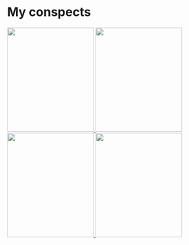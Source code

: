 <h1>
  My conspects
</h1>
<p>
  <a href="https://github.com/rus-yanov/my-conspects/blob/main/conspects/Java_Polnoe_Rukovodstvo.txt">
    <img src="https://m.media-amazon.com/images/I/61+jPzV1gyL._AC_UF1000,1000_QL80_.jpg" style="width:200px;height:240px;">
  </a>
  <a href="https://github.com/rus-yanov/my-conspects/blob/main/conspects/Spring_in_action_C_Walls.txt">
    <img src="https://m.media-amazon.com/images/I/51dFnALMavL._AC_UF1000,1000_QL80_.jpg" style="width:200px;height:240px;">
  </a>
  <a href="https://github.com/rus-yanov/my-conspects/blob/main/conspects/grokking_algorithms.txt">
    <img src="https://images-na.ssl-images-amazon.com/images/I/61uUPXbhMxL.jpg" style="width:200px;height:240px;">
  </a>
  <a href="https://github.com/rus-yanov/my-conspects/blob/main/conspects/Java%20persistence%20API%20%26%20Hibernate">
    <img src="https://img3.labirint.ru/rc/b726bff7b1dc5988a9d14d0e91fad6cd/363x561q80/books66/659623/cover.jpg?1564127193" style="width:200px;height:240px;">
  </a>
  <a href="https://github.com/rus-yanov/my-conspects/blob/main/conspects/HF_Patterns>
    <img src="https://learning.oreilly.com/library/cover/9781492077992/250w/" style="width:200px;height:240px;">
  </a>
  
</p>
